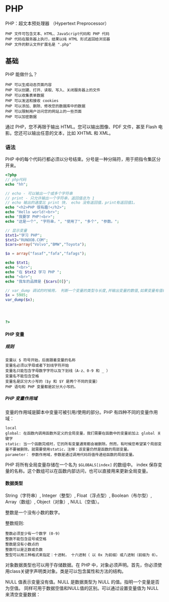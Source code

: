# PHP

PHP：超文本预处理器 （Hypertext Preprocessor）

    PHP 文件可包含文本、HTML、JavaScript代码和 PHP 代码
    PHP 代码在服务器上执行，结果以纯 HTML 形式返回给浏览器
    PHP 文件的默认文件扩展名是 ".php"

## 基础

PHP 能做什么？

    PHP 可以生成动态页面内容
    PHP 可以创建、打开、读取、写入、关闭服务器上的文件
    PHP 可以收集表单数据
    PHP 可以发送和接收 cookies
    PHP 可以添加、删除、修改您的数据库中的数据
    PHP 可以限制用户访问您的网站上的一些页面
    PHP 可以加密数据

通过 PHP，您不再限于输出 HTML。您可以输出图像、PDF 文件，甚至 Flash 电影。您还可以输出任意的文本，比如 XHTML 和 XML。

### 语法

PHP 中的每个代码行都必须以分号结束。分号是一种分隔符，用于把指令集区分开来。

```php
<?php
// php代码
echo "hh";

// echo - 可以输出一个或多个字符串
// print - 只允许输出一个字符串，返回值总为 1
// echo 输出的速度比 print 快， echo 没有返回值，print有返回值1。
echo "<h2>PHP 很有趣!</h2>";
echo "Hello world!<br>";
echo "我要学 PHP!<br>";
echo "这是一个", "字符串，", "使用了", "多个", "参数。";

// 显示变量
$txt1="学习 PHP";
$txt2="RUNOOB.COM";
$cars=array("Volvo","BMW","Toyota");

$a = array("fasaf","fafa","fafags");

echo $txt1;
echo "<br>";
echo "在 $txt2 学习 PHP ";
echo "<br>";
echo "我车的品牌是 {$cars[0]}";

// var_dump 调试的时候用， 判断一个变量的类型与长度,并输出变量的数值,如果变量有值输的是变量的值并回返数据类型。此函数显示关于一个或多个表达式的结构信息，包括表达式的类型与值。数组将递归展开值，通过缩进显示其结构。
$x = 5985;
var_dump($x);




?>
```

#### PHP 变量

##### 规则

    变量以 $ 符号开始，后面跟着变量的名称
    变量名必须以字母或者下划线字符开始
    变量名只能包含字母数字字符以及下划线（A-z、0-9 和 _ ）
    变量名不能包含空格
    变量名是区分大小写的（$y 和 $Y 是两个不同的变量）
    PHP 语句和 PHP 变量都是区分大小写的。

##### PHP 变量作用域

变量的作用域是脚本中变量可被引用/使用的部分。PHP 有四种不同的变量作用域：

    local
    global: 在函数内调用函数外定义的全局变量，我们需要在函数中的变量前加上 global 关键字
    static: 当一个函数完成时，它的所有变量通常都会被删除。然而，有时候您希望某个局部变量不要被删除。就需要使用static，注释：该变量仍然是函数的局部变量。
    parameter： 参数作用域，参数是通过调用代码将值传递给函数的局部变量。

PHP 将所有全局变量存储在一个名为 `$GLOBALS[index]` 的数组中。 index 保存变量的名称。这个数组可以在函数内部访问，也可以直接用来更新全局变量。

#### 数据类型

String（字符串）, Integer（整型）, Float（浮点型）, Boolean（布尔型）, Array（数组）, Object（对象）, NULL（空值）。

整数是一个没有小数的数字。

整数规则:

    整数必须至少有一个数字 (0-9)
    整数不能包含逗号或空格
    整数是没有小数点的
    整数可以是正数或负数
    整型可以用三种格式来指定：十进制， 十六进制（ 以 0x 为前缀）或八进制（前缀为 0）。

对象数据类型也可以用于存储数据。在 PHP 中，对象必须声明。首先，你必须使用class关键字声明类对象。类是可以包含属性和方法的结构。

NULL 值表示变量没有值。NULL 是数据类型为 NULL 的值。指明一个变量是否为空值。 同样可用于数据空值和NULL值的区别。可以通过设置变量值为 NULL 来清空变量数据：










